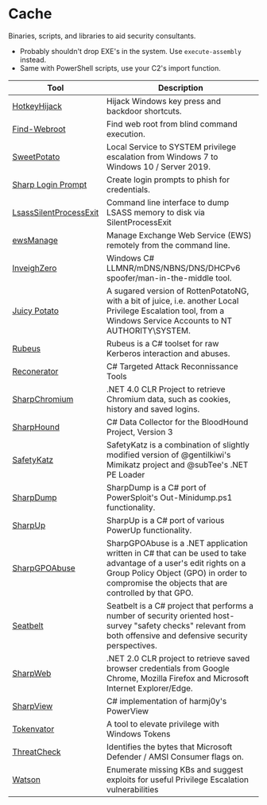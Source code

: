 # Cache

Binaries, scripts, and libraries to aid security consultants.

* Probably shouldn't drop EXE's in the system. Use `execute-assembly` instead.
* Same with PowerShell scripts, use your C2's import function.

| Tool | Description | 
|------|-------------|
| [HotkeyHijack](https://github.com/huntr-huntr/Cache/blob/main/scripts/HotkeyHijack.ps1) | Hijack Windows key press and backdoor shortcuts. |
| [Find-Webroot](https://github.com/huntr-huntr/Cache/blob/main/scripts/Find-Webroot.ps1) | Find web root from blind command execution. |
| [SweetPotato](https://github.com/CCob/SweetPotato) | Local Service to SYSTEM privilege escalation from Windows 7 to Windows 10 / Server 2019. |
| [Sharp Login Prompt](https://github.com/shantanu561993/SharpLoginPrompt) | Create login prompts to phish for credentials. |
| [LsassSilentProcessExit](https://github.com/deepinstinct/LsassSilentProcessExit) | Command line interface to dump LSASS memory to disk via SilentProcessExit |
| [ewsManage](https://github.com/3gstudent/ewsManage) | Manage Exchange Web Service (EWS) remotely from the command line. |
| [InveighZero](https://github.com/Kevin-Robertson/InveighZero) | Windows C# LLMNR/mDNS/NBNS/DNS/DHCPv6 spoofer/man-in-the-middle tool. |
| [Juicy Potato](https://github.com/ohpe/juicy-potato) | A sugared version of RottenPotatoNG, with a bit of juice, i.e. another Local Privilege Escalation tool, from a Windows Service Accounts to NT AUTHORITY\SYSTEM. |
| [Rubeus](https://github.com/GhostPack/Rubeus) | Rubeus is a C# toolset for raw Kerberos interaction and abuses. |
| [Reconerator](https://github.com/stufus/reconerator) | C# Targeted Attack Reconnissance Tools |
| [SharpChromium](https://github.com/djhohnstein/SharpChromium) | .NET 4.0 CLR Project to retrieve Chromium data, such as cookies, history and saved logins. |
| [SharpHound](https://github.com/BloodHoundAD/SharpHound3) | C# Data Collector for the BloodHound Project, Version 3 |
| [SafetyKatz](https://github.com/GhostPack/SafetyKatz) | SafetyKatz is a combination of slightly modified version of @gentilkiwi's Mimikatz project and @subTee's .NET PE Loader |
| [SharpDump](https://github.com/GhostPack/SharpDump) | SharpDump is a C# port of PowerSploit's Out-Minidump.ps1 functionality. |
| [SharpUp](https://github.com/GhostPack/SharpUp) | SharpUp is a C# port of various PowerUp functionality. |
| [SharpGPOAbuse](https://github.com/FSecureLABS/SharpGPOAbuse) | SharpGPOAbuse is a .NET application written in C# that can be used to take advantage of a user's edit rights on a Group Policy Object (GPO) in order to compromise the objects that are controlled by that GPO. |
| [Seatbelt](https://github.com/GhostPack/Seatbelt) | Seatbelt is a C# project that performs a number of security oriented host-survey "safety checks" relevant from both offensive and defensive security perspectives. |
| [SharpWeb](https://github.com/djhohnstein/SharpWeb) | .NET 2.0 CLR project to retrieve saved browser credentials from Google Chrome, Mozilla Firefox and Microsoft Internet Explorer/Edge. |
| [SharpView](https://github.com/tevora-threat/SharpView) | C# implementation of harmj0y's PowerView |
| [Tokenvator](https://github.com/0xbadjuju/Tokenvator) | A tool to elevate privilege with Windows Tokens |
| [ThreatCheck](https://github.com/rasta-mouse/ThreatCheck) | Identifies the bytes that Microsoft Defender / AMSI Consumer flags on. |
| [Watson](https://github.com/rasta-mouse/Watson) | Enumerate missing KBs and suggest exploits for useful Privilege Escalation vulnerabilities |
